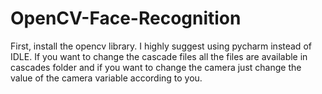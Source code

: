 # OpenCV-Face-Recognition

First, install the opencv library. I highly suggest using pycharm instead of IDLE. If you want to change the cascade files all the files are available in cascades folder and if you want to change the camera just change the value of the camera variable according to you.
